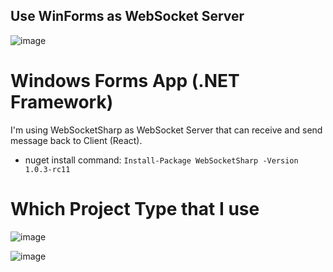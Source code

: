 ## Use WinForms as WebSocket Server
![image](https://github.com/user-attachments/assets/72bae2c4-1ef7-4294-aa3b-00bc9e286ff8)

# Windows Forms App (.NET Framework)
I'm using WebSocketSharp as WebSocket Server that can receive and send message back to Client (React).
- nuget install command: `Install-Package WebSocketSharp -Version 1.0.3-rc11`

# Which Project Type that I use
![image](https://github.com/user-attachments/assets/29ccb191-68b5-44fa-8d69-98c7042ee020)

![image](https://github.com/user-attachments/assets/f64f6458-47c5-41e1-8305-d509849d3a92)
